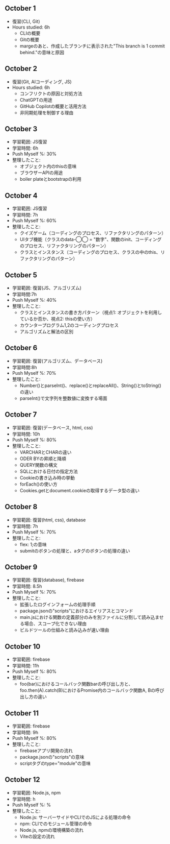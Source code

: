 ## October 1
- 復習(CLI, Git)
- Hours studied: 6h
    - CLIの概要
    - Gitの概要
    - margeのあと、作成したブランチに表示された"This branch is 1 commit behind."の意味と原因

## October 2
- 復習(Git, AIコーディング, JS)
- Hours studied: 6h
    - コンフリクトの原因と対処方法
    - ChatGPTの用途
    - GitHub Copilotの概要と活用方法
    - 非同期処理を制御する理由

## October 3
- 学習範囲: JS復習
- 学習時間: 6h
- Push Myself %: 30%
- 整理したこと:
    - オブジェクト内のthisの意味
    - ブラウザーAPIの用途
    - boiler plateとbootstrapの利用

## October 4
- 学習範囲: JS復習
- 学習時間: 7h
- Push Myself %: 60%
- 整理したこと:
    - クイズゲーム（コーディングのプロセス、リファクタリングのパターン）
    - UIタブ機能（クラスのdata-◯◯ = "数字"、関数のinit、コーディングのプロセス、リファクタリングのパターン）
    - クラスとインスタンス（コーディングのプロセス、クラスの中のthis、リファクタリングのパターン）

## October 5
- 学習範囲: 復習(JS、アルゴリズム)
- 学習時間:7h
- Push Myself %: 40%
- 整理したこと:
    - クラスとインスタンスの書き方パターン（視点1: オブジェクトを利用しているか否か、視点2: thisの使い方）
    - カウンタープログラム1,2のコーディングプロセス
    - アルゴリズムと解法の区別

## October 6
- 学習範囲: 復習(アルゴリズム、データベース)
- 学習時間:8h
- Push Myself %: 70%
- 整理したこと:
    - Number()とparseInt()、replace()とreplaceAll()、String()とtoString()の違い
    - parseInt()で文字列を整数値に変換する場面

## October 7
- 学習範囲: 復習(データベース, html, css)
- 学習時間: 10h
- Push Myself %: 80%
- 整理したこと:
    - VARCHARとCHARの違い
    - ODER BYの昇順と降順
    - QUERY関数の構文
    - SQLにおける日付の指定方法
    - Cookieの書き込み時の挙動
    - forEach()の使い方
    - Cookies.getとdocument.cookieの取得するデータ型の違い

## October 8
- 学習範囲: 復習(html, css), database
- 学習時間: 7h
- Push Myself %: 70%
- 整理したこと:
    - flex: 1;の意味
    - submitのボタンの処理と、aタグのボタンの処理の違い

## October 9
- 学習範囲: 復習(database), firebase
- 学習時間: 8.5h
- Push Myself %: 70%
- 整理したこと:
    - 拡張したログインフォームの処理手順
    - package.jsonの"scripts"におけるエイリアスとコマンド
    - main.jsにおける関数の定義部分のみを別ファイルに分割して読み込ませる場合、スコープ化できない理由
    - ビルドツールの仕組みと読み込みが速い理由

## October 10
- 学習範囲: firebase
- 学習時間: 11h
- Push Myself %: 80%
- 整理したこと:
    - foo(bar)におけるコールバック関数barの呼び出し方と、foo.then(A).catch(B)におけるPromise内のコールバック関数A, Bの呼び出し方の違い

## October 11
- 学習範囲: firebase
- 学習時間: 9h
- Push Myself %: 80%
- 整理したこと:
    - firebaseアプリ開発の流れ
    - package.jsonの"scripts"の意味
    - scriptタグのtype="module"の意味

## October 12
- 学習範囲: Node.js, npm
- 学習時間: h
- Push Myself %: %
- 整理したこと:
    - Node.js: サーバーサイドやCLIでのJSによる処理の命令
    - npm: CLIでのモジュール管理の命令
    - Node.js, npmの環境構築の流れ
    - Viteの設定の流れ
